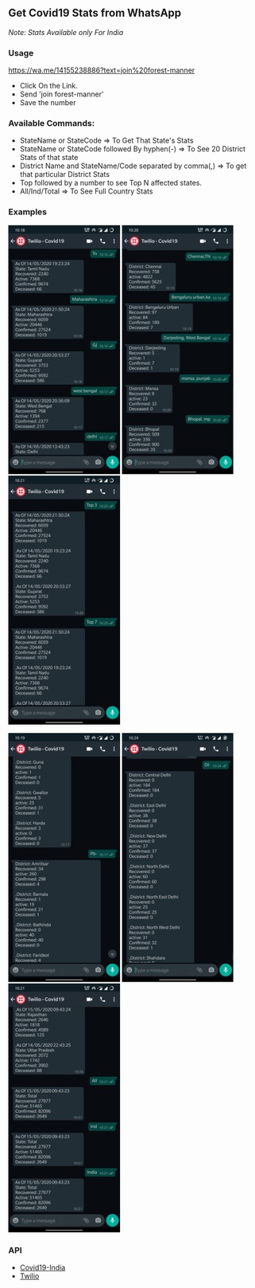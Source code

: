 ## Get Covid19 Stats from WhatsApp

*Note: Stats Available only For India*

### Usage

https://wa.me/14155238886?text=join%20forest-manner

-   Click On the Link.
-   Send 'join forest-manner'
-   Save the number

### Available Commands:

-   StateName or StateCode => To Get That State's Stats
-   StateName or StateCode followed By hyphen(-) => To See 20 District Stats of that state
-   District Name and StateName/Code separated by comma(,) => To get that particular District Stats
-   Top followed by a number to see Top N affected states.
-   All/Ind/Total => To See Full Country Stats

### Examples

<img src="./screenshots/1.jpg?raw=true" height="500"> <img src="./screenshots/4.jpg?raw=true" height="500"> <img src="./screenshots/5.jpg?raw=true" height="500">

<img src="./screenshots/2.jpg?raw=true" height="500"> <img src="./screenshots/3.jpg?raw=true" height="500"> <img src="./screenshots/6.jpg?raw=true" height="500">

### API

-   [Covid19-India](https://api.covid19india.org/)
-   [Twilio](https://www.twilio.com/)
